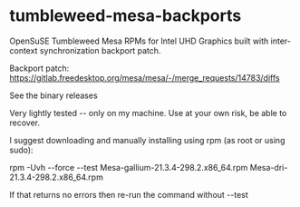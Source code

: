 # tumbleweed-mesa-backports
OpenSuSE Tumbleweed Mesa RPMs for Intel UHD Graphics built with inter-context synchronization backport patch.

Backport patch: https://gitlab.freedesktop.org/mesa/mesa/-/merge_requests/14783/diffs

See the binary releases

Very lightly tested -- only on my machine.
Use at your own risk, be able to recover.

I suggest downloading and manually installing using rpm (as root or using sudo):

rpm -Uvh --force --test Mesa-gallium-21.3.4-298.2.x86_64.rpm Mesa-dri-21.3.4-298.2.x86_64.rpm

If that returns no errors then re-run the command without --test

